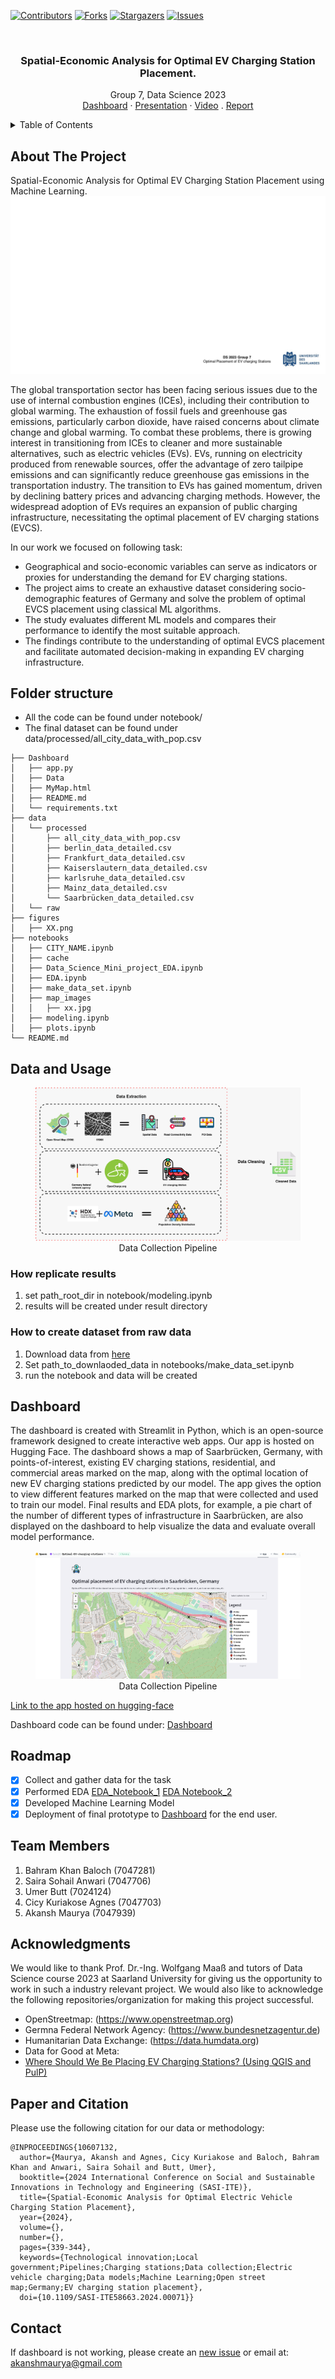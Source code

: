 [![Contributors][contributors-shield]][contributors-url]
[![Forks][forks-shield]][forks-url]
[![Stargazers][stars-shield]][stars-url]
[![Issues][issues-shield]][issues-url]


<!-- PROJECT LOGO -->
<br />
<div align="center">
<!--   <a href=https://github.com/akansh12/data-science-Optimal-EV-station-placement">
    <img src="figures/saarland-log.png" alt="Logo" width="300" height="115">
  </a> -->

  <h3 align="center">Spatial-Economic Analysis for Optimal EV Charging Station Placement.</h3>

  <p align="center">
    Group 7, Data Science 2023
    <br />
    <a href="https://huggingface.co/spaces/Saira20/Optimal-EV-charging-stations">Dashboard</a>
    ·
    <a href="https://docs.google.com/presentation/d/1DvyXtf6PmHJlR4AY10__-B9UUPlWWLx9KHOHKlJr2W0/edit#slide=id.g20a8aeeec89_3_133">Presentation</a>
    ·
    <a href="https://youtu.be/kW-kBFeq9E0">Video</a>
    .
    <a href="https://github.com/akansh12/data-science-Optimal-EV-station-placement/blob/main/Report/Project_Report.pdf">Report</a>
  </p>
</div>

<!-- TABLE OF CONTENTS -->
<details>
  <summary>Table of Contents</summary>
  <ol>
    <li>
      <a href="#about-the-project">About The Project</a>
    </li>
    <li><a href="#folder-structure">Folder structure</a></li>
    <li><a href="#data">Data and Usage</a></li>
    <li><a href="#dashboard">Dashboard</a></li>
    <li><a href="#team-memebers">Team Members</a></li>
    <li><a href="#acknowledgments">Acknowledgments</a></li>
    <li><a href="#paper-and-citation">Paper and Citation</a></li>
    <li><a href="#contact">Contact</a></li>

  </ol>
</details>


## About The Project
Spatial-Economic Analysis for Optimal EV Charging Station Placement using Machine Learning.
[![Optimal EV charging station placement][product-screenshot]](https://github.com/akansh12/data-science-Optimal-EV-station-placement)

The global transportation sector has been facing serious issues due to the use of internal combustion engines (ICEs), including their contribution to global warming. The exhaustion of fossil fuels and greenhouse gas emissions, particularly carbon dioxide, have raised concerns about climate change and global warming. To combat these problems, there is growing interest in transitioning from ICEs to cleaner and more sustainable alternatives, such as electric vehicles (EVs). EVs, running on electricity produced from renewable sources, offer the advantage of zero tailpipe emissions and can significantly reduce greenhouse gas emissions in the transportation industry. The transition to EVs has gained momentum, driven by declining battery prices and advancing charging methods. However, the widespread adoption of EVs requires an expansion of public charging infrastructure, necessitating the optimal placement of EV charging stations (EVCS).

In our work we focused on following task:
* Geographical and socio-economic variables can serve as indicators or proxies for understanding the demand for EV charging stations.
* The project aims to create an exhaustive dataset considering socio-demographic features of Germany and solve the problem of optimal EVCS placement using classical ML algorithms.
* The study evaluates different ML models and compares their performance to identify the most suitable approach.
* The findings contribute to the understanding of optimal EVCS placement and facilitate automated decision-making in expanding EV charging infrastructure.

## Folder structure
- All the code can be found under notebook/
- The final dataset can be found under data/processed/all_city_data_with_pop.csv
```
├── Dashboard
│   ├── app.py
│   ├── Data
│   ├── MyMap.html
│   ├── README.md
│   └── requirements.txt
├── data
│   └── processed
│       ├── all_city_data_with_pop.csv
│       ├── berlin_data_detailed.csv
│       ├── Frankfurt_data_detailed.csv
│       ├── Kaiserslautern_data_detailed.csv
│       ├── karlsruhe_data_detailed.csv
│       ├── Mainz_data_detailed.csv
│       └── Saarbrücken_data_detailed.csv
│   └── raw
├── figures
│   ├── XX.png
├── notebooks
│   ├── CITY_NAME.ipynb
│   ├── cache
│   ├── Data_Science_Mini_project_EDA.ipynb
│   ├── EDA.ipynb
│   ├── make_data_set.ipynb
│   ├── map_images
│   │   ├── xx.jpg
│   ├── modeling.ipynb
│   ├── plots.ipynb
└── README.md
```

## Data and Usage
<figure style="text-align:center">
  <img
  src="/figures/Data-collection.jpeg"
  alt="pipeline">
  <figcaption>Data Collection Pipeline</figcaption>
</figure>

### How replicate results
1. set path_root_dir in notebook/modeling.ipynb
2. results will be created under result directory

### How to create dataset from raw data

1. Download data from [here](https://drive.google.com/drive/folders/1j2lwYuwfH4WuZ8j0VPc17SbCqO11yYYJ?usp=sharing)
2. Set path_to_downlaoded_data in notebooks/make_data_set.ipynb
3. run the notebook and data will be created


## Dashboard
The dashboard is created with Streamlit in Python, which is an open-source framework designed to create interactive web apps. Our app is hosted on Hugging Face. The dashboard shows a map of Saarbrücken, Germany, with points-of-interest, existing EV charging stations, residential, and commercial areas marked on the map, along with the optimal location of new EV charging stations predicted by our model. The app gives the option to view different features marked on the map that were collected and used to train our model. Final results and EDA plots, for example, a pie chart of the number of different types of infrastructure in Saarbrücken, are also displayed on the dashboard to help visualize the data and evaluate overall model performance.
<figure style="text-align:center">
  <img
  src="/figures/dashboard.png"
  alt="pipeline">
  <figcaption>Data Collection Pipeline</figcaption>
</figure>

[Link to the app hosted on hugging-face](https://huggingface.co/spaces/Saira20/Optimal-EV-charging-stations)

Dashboard code can be found under: [Dashboard](https://github.com/akansh12/data-science-Optimal-EV-station-placement/tree/main/Dashboard)

## Roadmap

- [x] Collect and gather data for the task
- [x] Performed EDA [EDA_Notebook_1](https://github.com/akansh12/data-science-Optimal-EV-station-placement/blob/main/notebooks/Data_Science_Mini_project_EDA.ipynb) [EDA Notebook_2](https://github.com/akansh12/data-science-Optimal-EV-station-placement/blob/main/notebooks/EDA.ipynb)
- [x] Developed Machine Learning Model 
- [x] Deployment of final prototype to [Dashboard](https://huggingface.co/spaces/Saira20/Optimal-EV-charging-stations) for the end user. 

## Team Members
1. Bahram Khan Baloch (7047281) 
2. Saira Sohail Anwari (7047706)
3. Umer Butt (7024124)
4. Cicy Kuriakose Agnes (7047703)
5. Akansh Maurya (7047939)

<!-- ACKNOWLEDGMENTS -->
## Acknowledgments
We would like to thank Prof. Dr.-Ing. Wolfgang Maaß and tutors of Data Science course 2023 at Saarland University for giving us the opportunity to work in such a industry relevant project. We would also like to acknowledge the following repositories/organization for making this project successful. 
- OpenStreetmap: (https://www.openstreetmap.org)
- Germna Federal Network Agency: (https://www.bundesnetzagentur.de)
- Humanitarian Data Exchange: (https://data.humdata.org)
- Data for Good at Meta: 
- [Where Should We Be Placing EV Charging Stations? (Using QGIS and PulP)]()

<!-- Paper and Citation -->
## Paper and Citation
Please use the following citation for our data or methodology: 
```
@INPROCEEDINGS{10607132,
  author={Maurya, Akansh and Agnes, Cicy Kuriakose and Baloch, Bahram Khan and Anwari, Saira Sohail and Butt, Umer},
  booktitle={2024 International Conference on Social and Sustainable Innovations in Technology and Engineering (SASI-ITE)}, 
  title={Spatial-Economic Analysis for Optimal Electric Vehicle Charging Station Placement}, 
  year={2024},
  volume={},
  number={},
  pages={339-344},
  keywords={Technological innovation;Local government;Pipelines;Charging stations;Data collection;Electric vehicle charging;Data models;Machine Learning;Open street map;Germany;EV charging station placement},
  doi={10.1109/SASI-ITE58663.2024.00071}}
```


<!-- Contact -->
## Contact
If dashboard is not working, please create an [new issue](https://github.com/akansh12/data-science-Optimal-EV-station-placement/issues) or email at: akanshmaurya@gmail.com





<!-- MARKDOWN LINKS & IMAGES -->
<!-- https://www.markdownguide.org/basic-syntax/#reference-style-links -->
[contributors-shield]: https://img.shields.io/github/contributors/akansh12/data-science-Optimal-EV-station-placement
[contributors-url]: https://github.com/akansh12/data-science-Optimal-EV-station-placement/graphs/contributors

[forks-shield]: https://img.shields.io/github/forks/akansh12/data-science-Optimal-EV-station-placement
[forks-url]: https://github.com/akansh12/data-science-Optimal-EV-station-placement/forks

[stars-shield]: https://img.shields.io/github/stars/akansh12/data-science-Optimal-EV-station-placement
[stars-url]: https://github.com/akansh12/data-science-Optimal-EV-station-placement/stargazers

[issues-shield]: https://img.shields.io/github/issues/akansh12/data-science-Optimal-EV-station-placement
[issues-url]: https://github.com/akansh12/data-science-Optimal-EV-station-placement/issues

<!-- [license-shield]: https://img.shields.io/github/license/othneildrew/Best-README-Template.svg?style=for-the-badge
[license-url]: https://github.com/othneildrew/Best-README-Template/blob/master/LICENSE.txt

[linkedin-shield]: https://img.shields.io/badge/-LinkedIn-black.svg?style=for-the-badge&logo=linkedin&colorB=555
[linkedin-url]: https://linkedin.com/in/othneildrew -->

[product-screenshot]: figures/overview.gif
[data-collect-pipeline]: figures/Data-collection.jpeg
[Next.js]: https://img.shields.io/badge/next.js-000000?style=for-the-badge&logo=nextdotjs&logoColor=white
[Next-url]: https://nextjs.org/
[React.js]: https://img.shields.io/badge/React-20232A?style=for-the-badge&logo=react&logoColor=61DAFB
[React-url]: https://reactjs.org/
[Vue.js]: https://img.shields.io/badge/Vue.js-35495E?style=for-the-badge&logo=vuedotjs&logoColor=4FC08D
[Vue-url]: https://vuejs.org/
[Angular.io]: https://img.shields.io/badge/Angular-DD0031?style=for-the-badge&logo=angular&logoColor=white
[Angular-url]: https://angular.io/
[Svelte.dev]: https://img.shields.io/badge/Svelte-4A4A55?style=for-the-badge&logo=svelte&logoColor=FF3E00
[Svelte-url]: https://svelte.dev/
[Laravel.com]: https://img.shields.io/badge/Laravel-FF2D20?style=for-the-badge&logo=laravel&logoColor=white
[Laravel-url]: https://laravel.com
[Bootstrap.com]: https://img.shields.io/badge/Bootstrap-563D7C?style=for-the-badge&logo=bootstrap&logoColor=white
[Bootstrap-url]: https://getbootstrap.com
[JQuery.com]: https://img.shields.io/badge/jQuery-0769AD?style=for-the-badge&logo=jquery&logoColor=white
[JQuery-url]: https://jquery.com 





